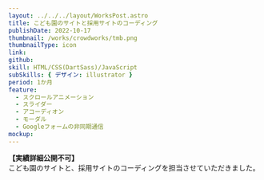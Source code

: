 ```yaml
---
layout: ../../../layout/WorksPost.astro
title: こども園のサイトと採用サイトのコーディング
publishDate: 2022-10-17
thumbnail: /works/crowdworks/tmb.png
thumbnailType: icon
link:
github:
skill: HTML/CSS(DartSass)/JavaScript
subSkills: { デザイン: illustrator }
period: 1か月
feature:
  - スクロールアニメーション
  - スライダー
  - アコーディオン
  - モーダル
  - Googleフォームの非同期通信
mockup:
---
```


**【実績詳細公開不可】**  
こども園のサイトと、採用サイトのコーディングを担当させていただきました。
